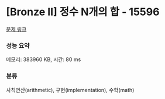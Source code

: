 # [Bronze II] 정수 N개의 합 - 15596 

[문제 링크](https://www.acmicpc.net/problem/15596) 

### 성능 요약

메모리: 383960 KB, 시간: 80 ms

### 분류

사칙연산(arithmetic), 구현(implementation), 수학(math)

